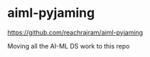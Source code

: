 # aiml-pyjaming
https://github.com/reachrajram/aiml-pyjaming

Moving all the AI-ML DS work to this repo
#
